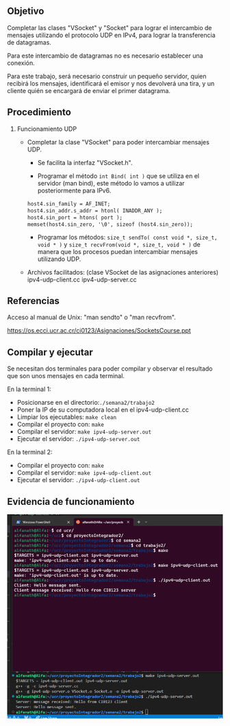 ## Objetivo

Completar las clases "VSocket" y "Socket" para lograr el intercambio de mensajes utilizando el protocolo UDP en IPv4,
para lograr la transferencia de datagramas.

Para este intercambio de datagramas no es necesario establecer una conexión.

Para este trabajo, será necesario construir un pequeño servidor, quien recibirá los mensajes, identificará el emisor
y nos devolverá una tira, y un cliente quién se encargará de enviar el primer datagrama.


## Procedimiento

1) Funcionamiento UDP
   - Completar la clase "VSocket" para poder intercambiar mensajes UDP.

      - Se facilita la interfaz "VSocket.h".

      - Programar el método ` int Bind( int ) ` que se utiliza en el servidor (man bind), este método lo vamos a utilizar posteriormente para IPv6.

      ```
      host4.sin_family = AF_INET;
      host4.sin_addr.s_addr = htonl( INADDR_ANY );
      host4.sin_port = htons( port );
      memset(host4.sin_zero, '\0', sizeof (host4.sin_zero));
      ```

      - Programar los métodos: ` size_t sendTo( const void *, size_t, void * ) ` y
                               ` size_t recvFrom(void *, size_t, void * ) ` de manera que los procesos puedan intercambiar mensajes utilizando UDP.

   - Archivos facilitados:
      (clase VSocket de las asignaciones anteriores)
      ipv4-udp-client.cc
      ipv4-udp-server.cc


## Referencias

Acceso al manual de Unix: "man sendto" o "man recvfrom".

https://os.ecci.ucr.ac.cr/ci0123/Asignaciones/SocketsCourse.ppt


## Compilar y ejecutar

Se necesitan dos terminales para poder compilar y observar el resultado que son unos mensajes en cada terminal.

En la terminal 1:
   - Posicionarse en el directorio:`./semana2/trabajo2`
   - Poner la IP de su computadora local en el ipv4-udp-client.cc
   - Limpiar los ejecutables: `make clean`
   - Compilar el proyecto con: `make`
   - Compilar el servidor: `make ipv4-udp-server.out`
   - Ejecutar el servidor: `./ipv4-udp-server.out`

En la terminal 2:
   - Compilar el proyecto con: `make`
   - Compilar el servidor: `make ipv4-udp-client.out`
   - Ejecutar el servidor: `./ipv4-udp-client.out`


## Evidencia de funcionamiento

![Evidencia](ipv4udp.png)